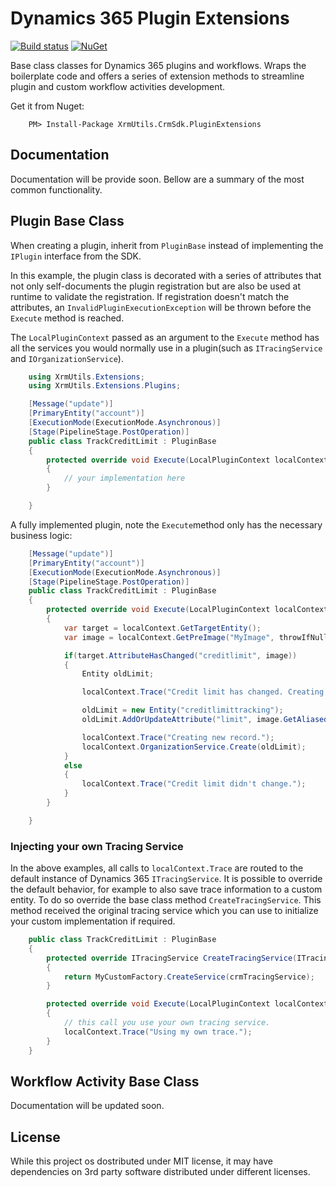 Dynamics 365 Plugin Extensions
==============================

[![Build status](https://ci.appveyor.com/api/projects/status/2tmf1yi6ioi93n0h?svg=true)](https://ci.appveyor.com/project/emerbrito/xrmutils-pluginextensions)
[![NuGet](https://img.shields.io/nuget/v/XrmUtils.CrmSdk.PluginExtensions.svg)](http://www.nuget.org/packages/XrmUtils.CrmSdk.PluginExtensions)

Base class classes for Dynamics 365 plugins and workflows. Wraps the boilerplate code and offers a series of extension methods to streamline plugin and custom workflow activities development.

Get it from Nuget:
```
    PM> Install-Package XrmUtils.CrmSdk.PluginExtensions 
```

Documentation
----------------

Documentation will be provide soon.
Bellow are a summary of the most common functionality.

Plugin Base Class
-----------------

When creating a plugin, inherit from `PluginBase` instead of implementing the `IPlugin` interface from the SDK.

In this example, the plugin class is decorated with a series of attributes that not only self-documents the plugin registration but are also be used at runtime to validate the registration. If registration doesn't match the attributes, an `InvalidPluginExecutionException` will be thrown before the `Execute` method is reached.

The `LocalPluginContext` passed as an argument to the `Execute` method has all the services you would normally use in a plugin(such as `ITracingService` and `IOrganizationService`).

```csharp
    using XrmUtils.Extensions;
    using XrmUtils.Extensions.Plugins;

    [Message("update")]
    [PrimaryEntity("account")]    
    [ExecutionMode(ExecutionMode.Asynchronous)]
    [Stage(PipelineStage.PostOperation)]
    public class TrackCreditLimit : PluginBase
    {
        protected override void Execute(LocalPluginContext localContext)
        {
            // your implementation here
        }

    }
```

A fully implemented plugin, note the `Execute`method only has the necessary business logic:

```csharp
    [Message("update")]
    [PrimaryEntity("account")]    
    [ExecutionMode(ExecutionMode.Asynchronous)]
    [Stage(PipelineStage.PostOperation)]
    public class TrackCreditLimit : PluginBase
    {
        protected override void Execute(LocalPluginContext localContext)
        {
            var target = localContext.GetTargetEntity();
            var image = localContext.GetPreImage("MyImage", throwIfNull: true);

            if(target.AttributeHasChanged("creditlimit", image))
            {
                Entity oldLimit;

                localContext.Trace("Credit limit has changed. Creating audit log.");

                oldLimit = new Entity("creditlimittracking");
                oldLimit.AddOrUpdateAttribute("limit", image.GetAliasedAttributeValue<Money>("creditlimit"));

                localContext.Trace("Creating new record.");
                localContext.OrganizationService.Create(oldLimit);
            }
            else
            {
                localContext.Trace("Credit limit didn't change.");
            }
        }

    }
```


### Injecting your own Tracing Service

In the above examples, all calls to `localContext.Trace` are routed to the default instance of Dynamics 365 `ITracingService`.
It is possible to override the default behavior, for example to also save trace information to a custom entity.
To do so override the base class method `CreateTracingService`. This method received the original tracing service which you can use to initialize your custom implementation if required.

```csharp
    public class TrackCreditLimit : PluginBase
    {
        protected override ITracingService CreateTracingService(ITracingService crmTracingService)
        {
            return MyCustomFactory.CreateService(crmTracingService);
        }

        protected override void Execute(LocalPluginContext localContext)
        {
            // this call you use your own tracing service.
            localContext.Trace("Using my own trace.");
        }
    }
```

Workflow Activity Base Class
----------------------------

Documentation will be updated soon.

License
--------
While this project os dostributed under MIT license, it may have dependencies on 3rd party software distributed under different licenses.

